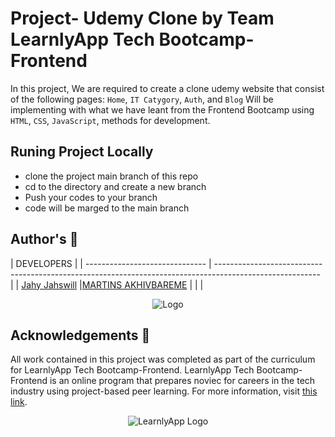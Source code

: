 # Project- Udemy Clone by Team LearnlyApp Tech Bootcamp-Frontend

In this project, We are required to create a clone udemy website that consist of the following pages:
`Home`, `IT Catygory`, `Auth`, and `Blog`
Will be implementing with what we have leant from the Frontend Bootcamp using `HTML`, `CSS`, `JavaScript`, methods for development.


## Runing Project Locally

 - clone the project main branch of this repo
 - cd to the directory and create a new branch
 - Push your codes to your branch
 - code will be marged to the main branch


## Author's :page_with_curl:
| DEVELOPERS  |
| ------------------------------ | -------------------------------------------------------------------------------------------------------- |
| <a href="https://github.com/JhayJahswiil" target="_blank">Jahy Jahswill</a>
|<a href="https://www.github.com/Izimartin/" target="_blank">MARTINS AKHIVBAREME</a>
| <a href="#" target="_blank"></a>
| <a href="#" target="_blank"></a>
| <a href="#" target="_blank"></a>

<p align="center">
<img src="#!"
       alt="Logo"
  >
</p>

## Acknowledgements :pray:

All work contained in this project was completed as part of the curriculum for
LearnlyApp Tech Bootcamp-Frontend. LearnlyApp Tech Bootcamp-Frontend is an online program that prepares noviec for careers in the tech industry
using project-based peer learning. For more information, visit
[this link](#!).

<p align="center">
  <img src="#!"
       alt="LearnlyApp Logo"
  >
</p>